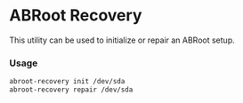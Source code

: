# ABRoot Recovery
This utility can be used to initialize or repair an ABRoot setup.

### Usage
```bash
abroot-recovery init /dev/sda
abroot-recovery repair /dev/sda
```
